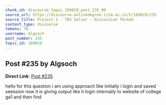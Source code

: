 ```yaml
---
chunk_id: discourse_topic_169029_post_235_00
source_url: https://discourse.onlinedegree.iitm.ac.in/t/169029/235
source_title: Project 2 - TDS Solver - Discussion Thread
content_type: discourse
tokens: 70
username: Algsoch
post_number: 235
topic_id: 169029
---
```


## Post #235 by Algsoch

**Direct Link**: [Post #235](https://discourse.onlinedegree.iitm.ac.in/t/169029/235)

hello for this question i am using approach like initially i login and saved seession now it is giving output like it login internally to website of college ga1 and then find
